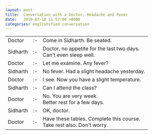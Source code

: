 ```yaml
---
layout: post
title:  Conversation with a Doctor; Headache and Fever
date:   2010-07-10 11:57:00 +0000
categories: englishified conversation
---
```

<table class="see_table">
<tbody>
<tr><td class="see_who">Doctor</td><td class="see_separator">:-</td>
<td class="see_dialogue">Come in Sidharth. Be seated. </td>
</tr>
<tr><td class="see_who">Sidharth</td><td class="see_separator">:-</td>
<td class="see_dialogue">Doctor, no appetite for the last two days.<br />
Can't even sleep well.</td>
</tr>
<tr><td class="see_who">Doctor</td><td class="see_separator">:-</td>
<td class="see_dialogue">Let me examine. Any fever? </td>
</tr>
<tr><td class="see_who">Sidharth</td><td class="see_separator">:-</td>
<td class="see_dialogue">No fever. Had a slight headache yesterday. </td>
</tr>
<tr><td class="see_who">Doctor</td><td class="see_separator">:-</td>
<td class="see_dialogue">I see. Now you have a slight temperature. </td>
</tr>
<tr><td class="see_who">Sidharth</td><td class="see_separator">:-</td>
<td class="see_dialogue">Can I attend the class? </td>
</tr>
<tr><td class="see_who">Doctor</td><td class="see_separator">:-</td>
<td class="see_dialogue">No. You are very week.<br />
Better rest for a few days.</td>
</tr>
<tr><td class="see_who">Sidharth</td><td class="see_separator">:-</td>
<td class="see_dialogue">OK, doctor. </td>
</tr>
<tr>
  <td class="see_who">Doctor</td><td class="see_separator">:-</td>
<td class="see_dialogue">Have these tables. Complete this course.<br />
Take rest also. Don't worry.</td>
</tr>
</tbody></table>